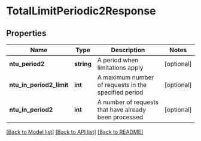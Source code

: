 # TotalLimitPeriodic2Response

## Properties
Name | Type | Description | Notes
------------ | ------------- | ------------- | -------------
**ntu_period2** | **string** | A period when limitations apply | [optional] 
**ntu_in_period2_limit** | **int** | A maximum number of requests in the specified period | [optional] 
**ntu_in_period2** | **int** | A number of requests that have already been processed | [optional] 

[[Back to Model list]](../README.md#documentation-for-models) [[Back to API list]](../README.md#documentation-for-api-endpoints) [[Back to README]](../README.md)


